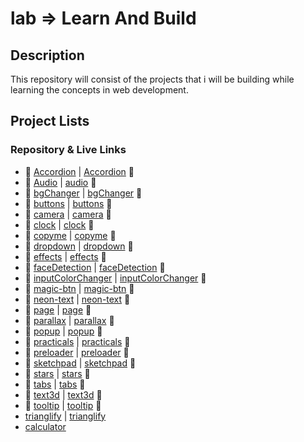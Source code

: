 # lab => Learn And Build 

## Description

This repository will consist of the projects that i will be building while learning the concepts in web development.

## Project Lists 
###   Repository & Live Links
- 📁 [Accordion](https://github.com/Pariharx7/lab/tree/main/accordion) | [Accordion](https://pariharx7.github.io/lab/accordion/) 🔗
- 📁 [Audio](https://github.com/Pariharx7/lab/tree/main/audio) | [audio](https://pariharx7.github.io/lab/audio/) 🔗
- 📁 [bgChanger](https://github.com/Pariharx7/lab/tree/main/bgChanger) | [bgChanger](https://pariharx7.github.io/lab/bgChanger) 🔗
- 📁 [buttons](https://github.com/Pariharx7/tree/main/buttons) | [buttons](https://pariharx7.github.io/lab/buttons) 🔗
- 📁 [camera](https://github.com/Pariharx7/lab/tree/main/camera) | [camera](https://pariharx7.github.io/lab/camera) 🔗
- 📁 [clock](https://github.com/Pariharx7/lab/tree/main/clock) | [clock](https://pariharx7.github.io/lab/clock) 🔗
- 📁 [copyme](https://github.com/Pariharx7/lab/tree/main/copyme) | [copyme](https://pariharx7.github.io/lab/copyme) 🔗
- 📁 [dropdown](https://www.github.com/Pariharx7/lab/tree/main/dropdown) | [dropdown](https://pariharx7.github.io/lab/dropdown) 🔗
- 📁 [effects](https://www.github.com/Pariharx7/lab/tree/main/effects) | [effects](https://pariharx7.github.io/lab/effects) 🔗
- 📁 [faceDetection](https://www.github.com/Pariharx7/lab/tree/main/faceDetection) | [faceDetection](https://pariharx7.github.io/lab/faceDetection) 🔗
- 📁 [inputColorChanger](https://www.github.com/Pariharx7/tree/main/inputColorChanger) | [inputColorChanger](https://pariharx7.github.io/lab/inputColorChanger) 🔗
- 📁 [magic-btn](https://www.github.com/Pariharx7/tree/main/magic-btn) | [magic-btn](https://pariharx7.github.io/lab/magic-btn) 🔗
- 📁 [neon-text](https://www.github.com/Pariharx7/tree/main/neon-text) | [neon-text](https://pariharx7.github.io/neon-text) 🔗
- 📁 [page](https://www.github.com/Pariharx7/tree/main/page) | [page](https://pariharx7.github.io/lab/page) 🔗
- 📁 [parallax](https://www.github.com/Pariharx7/tree/main/parallax) | [parallax](https://pariharx7.github.io/lab/parallax) 🔗
- 📁 [popup](https://www.github.com/Pariharx7/tree/main/popup) | [popup](https://pariharx7.github.io/lab/popup) 🔗
- 📁 [practicals](https://www.Pariharx7/tree/main/practicals) | [practicals](https://www.pariharx7.github.io/lab/practicals) 🔗
- 📁 [preloader](https://www.github.com/Pariharx7/tree/main/preloader) | [preloader](https://www.pariharx7.github.io/lab/preloader) 🔗
- 📁 [sketchpad](https://www.github.com/Pariharx7/tree/main/sketchpad) | [sketchpad](https://pariharx7.github.io/lab/sketchpad) 🔗
- 📁 [stars](https://www.github.com/Pariharx7/tree/main/stars) | [stars](https://pariharx7.github.io/lab/stars) 🔗
- 📁 [tabs](https://www.github.com/Pariharx7/tree/main/tabs) | [tabs](https://pariharx7.github.io/lab/tabs) 🔗
- 📁 [text3d](https://www.github.com/Pariharx7/tree/main/text3d) | [text3d](https://pariharx7.github.io/lab/text3d) 🔗
- 📁 [tooltip](https://www.github.com/Pariharx7/tree/main/tooltip) | [tooltip](https://pariharx7.github.io/tooltip) 🔗
- [trianglify](https://www.github.com/Pariharx7/tree/main/trianglify) | [trianglify](https://pariharx7.github.io/lab/trian)
- [calculator](https:www.github) 
